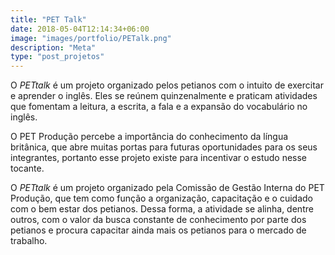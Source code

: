 ```yaml
---
title: "PET Talk"
date: 2018-05-04T12:14:34+06:00
image: "images/portfolio/PETalk.png"
description: "Meta"
type: "post_projetos"
--- 
```


O _PETtalk_ é um projeto organizado pelos petianos com o intuito de exercitar e aprender o inglês. Eles se reúnem quinzenalmente e praticam atividades que fomentam a leitura, a escrita, a fala e a expansão do vocabulário no inglês. 

O PET Produção percebe a importância do conhecimento da língua britânica, que abre muitas portas para futuras oportunidades para os seus integrantes, portanto esse projeto existe para incentivar o estudo nesse tocante. 

O _PETtalk_ é um projeto organizado pela Comissão de Gestão Interna do PET Produção, que tem como função a organização, capacitação e o cuidado com o bem estar dos petianos. Dessa forma, a atividade se alinha, dentre outros, com o valor da busca constante de conhecimento por parte dos petianos e procura capacitar ainda mais os petianos para o mercado de trabalho.







